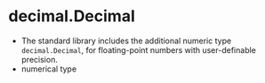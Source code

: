 # decimal.Decimal
- The standard library includes the additional numeric type `decimal.Decimal`, for floating-point numbers with user-definable precision.
- numerical type
